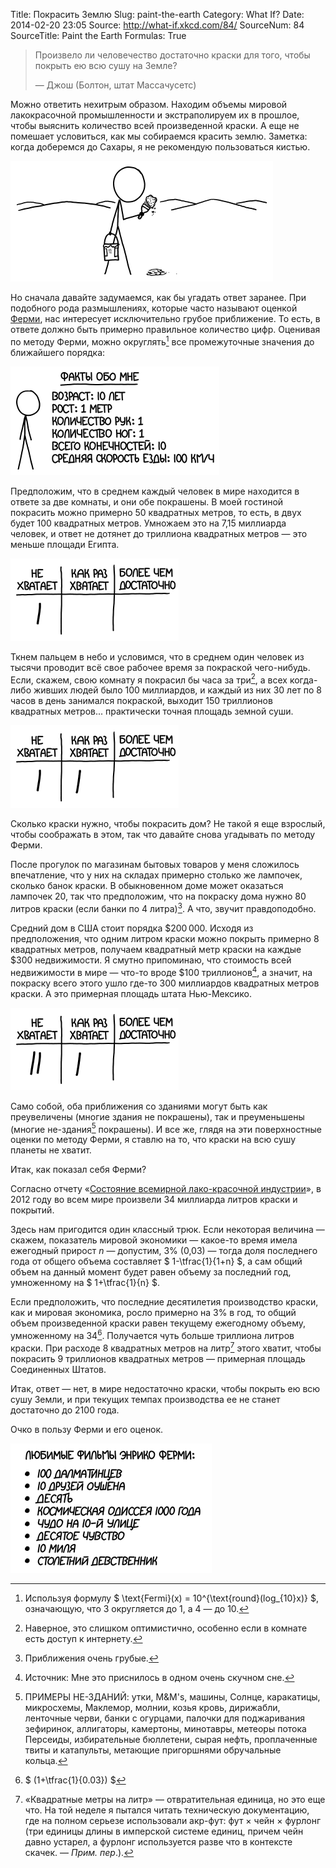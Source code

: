 Title: Покрасить Землю
Slug: paint-the-earth
Category: What If?
Date: 2014-02-20 23:05
Source: http://what-if.xkcd.com/84/
SourceNum: 84
SourceTitle: Paint the Earth
Formulas: True

> Произвело ли человечество достаточно краски для того, чтобы покрыть ею всю сушу на Земле?
> 
> — Джош (Болтон, штат Массачусетс)

Можно ответить нехитрым образом. Находим объемы мировой лакокрасочной промышленности и экстраполируем их в прошлое, чтобы выяснить количество всей произведенной краски. А еще не помешает условиться, как мы собираемся красить землю. Заметка: когда доберемся до Сахары, я не рекомендую пользоваться кистью.

![](/uploads/084-paint-the-earth/paint_sahara.png "Я слышал, что когда ещё не было цифровой цветокоррекции, один кинорежисёр так и сделал.")

Но сначала давайте задумаемся, как бы угадать ответ заранее. При подобного рода размышлениях, которые часто называют оценкой [Ферми](http://ru.wikipedia.org/wiki/Ферми,_Энрико), нас интересует исключительно грубое приближение. То есть, в ответе должно быть примерно правильное количество цифр. Оценивая по методу Ферми, можно округлять[^1] все промежуточные значения до ближайшего порядка:

[^1]: Используя формулу $ \text{Fermi}(x) = 10^{\text{round}(log_{10}x)} $,  означающую, что 3 округляется до 1, а 4 — до 10.

![](/uploads/084-paint-the-earth/paint_age.png "Лап на кота: 10")

Предположим, что в среднем каждый человек в мире находится в ответе за две комнаты, и они обе покрашены. В моей гостиной покрасить можно примерно 50 квадратных метров, то есть, в двух будет 100 квадратных метров. Умножаем это на 7,15 миллиарда человек, и ответ не дотянет до триллиона квадратных метров — это меньше площади Египта.

![](/uploads/084-paint-the-earth/paint_vote1.png "Я голосовал за рептилоидов, но мой голос не учли.")

Ткнем пальцем в небо и условимся, что в среднем один человек из тысячи проводит всё свое рабочее время за покраской чего-нибудь. Если, скажем, свою комнату я покрасил бы часа за три[^2], а всех когда-либо живших людей было 100 миллиардов, и каждый из них 30 лет по 8 часов в день занимался покраской, выходит 150 триллионов квадратных метров... практически точная площадь земной суши.

[^2]: Наверное, это слишком оптимистично, особенно если в комнате есть доступ к интернету.

![](/uploads/084-paint-the-earth/paint_vote2.png "Ничья!")

Сколько краски нужно, чтобы покрасить дом? Не такой я еще взрослый, чтобы соображать в этом, так что давайте снова угадывать по методу Ферми.

После прогулок по магазинам бытовых товаров у меня сложилось впечатление, что у них на складах примерно столько же лампочек, сколько банок краски. В обыкновенном доме может оказаться лампочек 20, так что предположим, что на покраску дома нужно 80 литров краски (если банки по 4 литра)[^3]. А что, звучит правдоподобно.

[^3]: Приближения очень грубые.

Средний дом в США стоит порядка $200&thinsp;000. Исходя из предположения, что одним литром краски можно покрыть примерно 8 квадратных метров, получаем квадратный метр краски на каждые $300 недвижимости. Я смутно припоминаю, что стоимость всей недвижимости в мире — что-то вроде $100 триллионов[^4], а значит, на покраску всего этого ушло где-то 300 миллиардов квадратных метров краски. А это примерная площадь штата Нью-Мексико.

[^4]: Источник: Мне это приснилось в одном очень скучном сне.

![](/uploads/084-paint-the-earth/paint_vote3.png "Рептилоиды требуют повторного подсчета голосов.")

Само собой, оба приближения со зданиями могут быть как преувеличены (многие здания не покрашены), так и преуменьшены (многие не-здания[^5] покрашены). И все же, глядя на эти поверхностные оценки по методу Ферми, я ставлю на то, что краски на всю сушу планеты не хватит.

[^5]: ПРИМЕРЫ НЕ-ЗДАНИЙ: утки, M&M's, машины, Солнце, каракатицы, микросхемы, Маклемор, молнии, козья кровь, дирижабли, ленточные черви, банки с огурцами, палочки для поджаривания зефиринок, аллигаторы, камертоны, минотавры, метеоры потока Персеиды, избирательные бюллетени, сырая нефть, проплаченные твиты и катапульты, метающие пригоршнями обручальные кольца.

Итак, как показал себя Ферми?

Согласно отчету «[Состояние всемирной лако-красочной индустрии](http://www.pfonline.com/articles/the-state-of-the-global-coatings-industry)», в 2012 году во всем мире произвели 34 миллиарда литров краски и покрытий.

Здесь нам пригодится один классный трюк. Если некоторая величина — скажем, показатель мировой экономики — какое-то время имела ежегодный прирост *n* — допустим, 3% (0,03) — тогда доля последнего года от общего объема составляет $ 1-\tfrac{1}{1+n} $, а сам общий объем на данный момент будет равен объему за последний год, умноженному на $ 1+\tfrac{1}{n} $.

Если предположить, что последние десятилетия производство краски, как и мировая экономика, росло примерно на 3% в год, то общий объем произведенной краски равен текущему ежегодному объему, умноженному на 34[^6]. Получается чуть больше триллиона литров краски. При расходе 8 квадратных метров на литр[^7] этого хватит, чтобы покрасить 9 триллионов квадратных метров — примерная площадь Соединенных Штатов.

[^6]: $ (1+\tfrac{1}{0.03}) $
[^7]: «Квадратные метры на литр» — отвратительная единица, но это еще что. На той неделе я пытался читать техническую документацию, где на полном серьезе использовали акр-фут: фут × чейн × фурлонг (три единицы длины в имперской системе единиц, причем чейн давно устарел, а фурлонг используется разве что в контексте скачек. — _Прим. пер_.).

Итак, ответ — нет, в мире недостаточно краски, чтобы покрыть ею всю сушу Земли, и при текущих темпах производства ее не станет достаточно до 2100 года.

Очко в пользу Ферми и его оценок.

![](/uploads/084-paint-the-earth/paint_movies.png "Два фильма под названием «Звездный путь», один «Звездный путь II», один «Звездный путь III» и КУЧА «Звездных путей X».")
